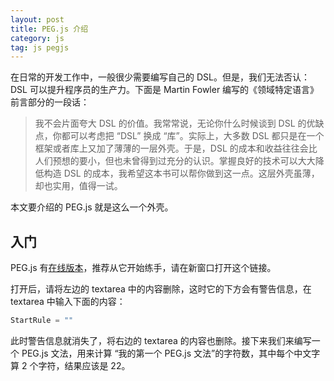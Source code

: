 ```yaml
---
layout: post
title: PEG.js 介绍
category: js
tag: js pegjs
---
```

在日常的开发工作中，一般很少需要编写自己的 DSL。但是，我们无法否认：DSL 可以提升程序员的生产力。下面是 Martin Fowler 编写的《领域特定语言》前言部分的一段话：

>我不会片面夸大 DSL 的价值。我常常说，无论你什么时候谈到 DSL 的优缺点，你都可以考虑把 “DSL” 换成 “库”。实际上，大多数 DSL 都只是在一个框架或者库上又加了薄薄的一层外壳。于是，DSL 的成本和收益往往会比人们预想的要小，但也未曾得到过充分的认识。掌握良好的技术可以大大降低构造 DSL 的成本，我希望这本书可以帮你做到这一点。这层外壳虽薄，却也实用，值得一试。

本文要介绍的 PEG.js 就是这么一个外壳。

## 入门

PEG.js 有[在线版本](http://pegjs.org/online)，推荐从它开始练手，请在新窗口打开这个链接。

打开后，请将左边的 textarea 中的内容删除，这时它的下方会有警告信息，在 textarea 中输入下面的内容：

```js
StartRule = ""
```

此时警告信息就消失了，将右边的 textarea 的内容也删除。接下来我们来编写一个 PEG.js 文法，用来计算 “我的第一个 PEG.js 文法”的字符数，其中每个中文字算 2 个字符，结果应该是 22。
